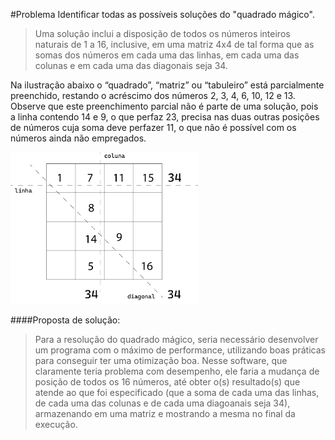 #Problema
Identificar todas as possíveis soluções do "quadrado mágico".

>Uma solução inclui a disposição de todos os números inteiros naturais de 1 a 16, inclusive, em uma matriz 4x4 de tal forma que as somas dos números em cada uma das linhas, em cada uma das colunas e em cada uma das diagonais seja 34.

Na ilustração abaixo o “quadrado”, “matriz” ou “tabuleiro” está parcialmente preenchido, restando o acréscimo dos números 2, 3, 4, 6, 10, 12 e 13. Observe que este preenchimento parcial não é parte de uma solução, pois a linha contendo 14 e 9, o que perfaz 23, precisa nas duas outras posições de números cuja soma deve perfazer 11, o que não é possível com os números ainda não empregados.

<img src="https://github.com/kyriosdata/desafio4x4/blob/main/imagens/4x4.png" width="300">

####Proposta de solução:
>Para a resolução do quadrado mágico, seria necessário desenvolver um programa com o máximo de performance, utilizando boas práticas para conseguir ter uma otimização boa. Nesse software, que claramente teria problema com desempenho, ele faria a mudança de posição de todos os 16 números, até obter o(s) resultado(s) que atende ao que foi especificado (que a soma de cada uma das linhas, de cada uma das colunas e de cada uma diagoanais seja 34), armazenando em uma matriz e mostrando a mesma no final da execução.